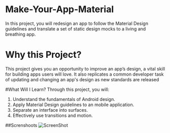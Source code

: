 # Make-Your-App-Material
In this project, you will redesign an app to follow the Material Design guidelines and translate a set of static design mocks to a living and breathing app.

# Why this Project?
This project gives you an opportunity to improve an app’s design, a vital skill for building apps users will love. It also replicates a common developer task of updating and changing an app's design as new standards are released

#What Will I Learn?
Through this project, you will:

1. Understand the fundamentals of Android design.
2. Apply Material Design guidelines to an mobile application.
3. Separate an interface into surfaces.
4. Effectively use transitions and motion.


##Screnshoots
![ScreenShot](https://firebasestorage.googleapis.com/v0/b/xyz-reader.appspot.com/o/ScreenShot%2F1.png?alt=media&token=ad7da5c4-9fc1-4bcd-b0ff-52dd46aefdb4)
